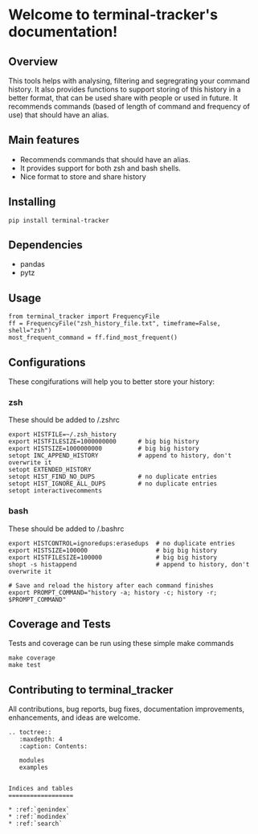 

# Welcome to terminal-tracker's documentation!

    
## Overview

This tools helps with analysing, filtering and segregrating your command history. It also provides functions to support storing of this history in a better format, that can be used share with people or used in future. It recommends commands (based of length of command and frequency of use) that should have an alias. 

## Main features
- Recommends commands that should have an alias. 
- It provides support for both zsh and bash shells. 
- Nice format to store and share history

## Installing

```
pip install terminal-tracker
```

## Dependencies

- pandas
- pytz

## Usage

```
from terminal_tracker import FrequencyFile
ff = FrequencyFile("zsh_history_file.txt", timeframe=False, shell="zsh")
most_frequent_command = ff.find_most_frequent()

```

## Configurations

These congifurations will help you to better store your history:

### zsh 

These should be added to /.zshrc

```
export HISTFILE=~/.zsh_history
export HISTFILESIZE=1000000000      # big big history
export HISTSIZE=1000000000          # big big history
setopt INC_APPEND_HISTORY           # append to history, don't overwrite it
setopt EXTENDED_HISTORY
setopt HIST_FIND_NO_DUPS            # no duplicate entries
setopt HIST_IGNORE_ALL_DUPS         # no duplicate entries
setopt interactivecomments
```

### bash

These should be added to /.bashrc

```
export HISTCONTROL=ignoredups:erasedups  # no duplicate entries
export HISTSIZE=100000                   # big big history
export HISTFILESIZE=100000               # big big history
shopt -s histappend                      # append to history, don't overwrite it

# Save and reload the history after each command finishes
export PROMPT_COMMAND="history -a; history -c; history -r; $PROMPT_COMMAND"
```

## Coverage and Tests

Tests and coverage can be run using these simple make commands
```
make coverage
make test
``` 

## Contributing to terminal_tracker

All contributions, bug reports, bug fixes, documentation improvements, enhancements, and ideas are welcome.


```eval_rst
.. toctree::
   :maxdepth: 4
   :caption: Contents:

   modules
   examples

   
Indices and tables
==================

* :ref:`genindex`
* :ref:`modindex`
* :ref:`search`
```

